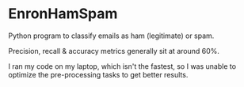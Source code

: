 # EnronHamSpam
Python program to classify emails as ham (legitimate) or spam.

Precision, recall & accuracy metrics generally sit at around 60%. 

I ran my code on my laptop, which isn't the fastest, so I was unable to optimize the pre-processing tasks to get better results.
